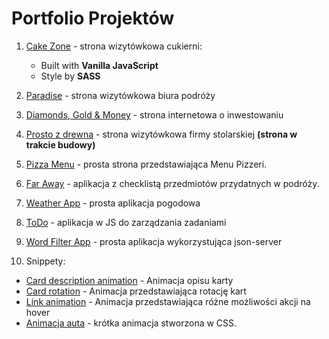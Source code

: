 # Portfolio Projektów
1. [Cake Zone](https://github.com/GodnyJ/cake-zone/tree/main) - strona wizytówkowa cukierni:
   - Built with **Vanilla JavaScript**
   - Style by **SASS** 
3. [Paradise](https://github.com/GodnyJ/Paradise) - strona wizytówkowa biura podróży
4. [Diamonds, Gold & Money](https://github.com/GodnyJ/Diamonds) - strona internetowa o inwestowaniu
5. [Prosto z drewna](https://github.com/GodnyJ/Prosto-z-drewna) - strona wizytówkowa firmy stolarskiej **(strona w trakcie budowy)**
6. [Pizza Menu](https://github.com/GodnyJ/pizza-menu/tree/main) - prosta strona przedstawiająca Menu Pizzeri.
7. [Far Away](https://github.com/GodnyJ/far-away) - aplikacja z checklistą przedmiotów przydatnych w podróży.
8. [Weather App](https://github.com/GodnyJ/weather-app) - prosta aplikacja pogodowa
9. [ToDo](https://github.com/GodnyJ/ToDo-App) - aplikacja w JS do zarządzania zadaniami
10. [Word Filter App](https://github.com/GodnyJ/word-filter-app) - prosta aplikacja wykorzystująca json-server
    
11. Snippety:
   - [Card description animation](https://github.com/GodnyJ/card-description-animation) - Animacja opisu karty
   - [Card rotation](https://github.com/GodnyJ/card-rotation) - Animacja przedstawiająca rotację kart
   - [Link animation](https://github.com/GodnyJ/link-animation) - Animacja przedstawiająca różne możliwości akcji na hover
   - [Animacja auta](https://github.com/GodnyJ/car-animation) - krótka animacja stworzona w CSS.
